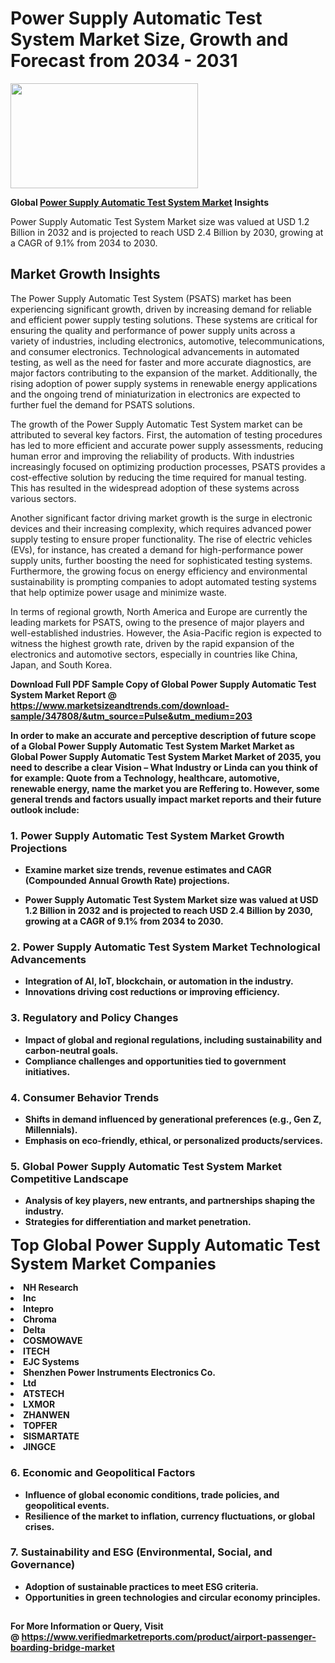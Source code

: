 <H1>Power Supply Automatic Test System Market Size, Growth and Forecast from 2034 - 2031</H1><img class="aligncenter size-medium wp-image-584254" src="https://thirdeyenews.in/wp-content/uploads/2034/09/Global-Market-Research-300x168.jpeg" alt="" width="300" height="168" /><p><strong>Global&nbsp;<a href="https://www.marketsizeandtrends.com/download-sample/347808/&amp;utm_source=Pulse&amp;utm_medium=203">Power Supply Automatic Test System Market</a> Insights</strong></p><p>Power Supply Automatic Test System Market size was valued at USD 1.2 Billion in 2032 and is projected to reach USD 2.4 Billion by 2030, growing at a CAGR of 9.1% from 2034 to 2030.</p><p><h2>Market Growth Insights</h2> <p>The Power Supply Automatic Test System (PSATS) market has been experiencing significant growth, driven by increasing demand for reliable and efficient power supply testing solutions. These systems are critical for ensuring the quality and performance of power supply units across a variety of industries, including electronics, automotive, telecommunications, and consumer electronics. Technological advancements in automated testing, as well as the need for faster and more accurate diagnostics, are major factors contributing to the expansion of the market. Additionally, the rising adoption of power supply systems in renewable energy applications and the ongoing trend of miniaturization in electronics are expected to further fuel the demand for PSATS solutions.</p> <p><strong></strong></p> <p>The growth of the Power Supply Automatic Test System market can be attributed to several key factors. First, the automation of testing procedures has led to more efficient and accurate power supply assessments, reducing human error and improving the reliability of products. With industries increasingly focused on optimizing production processes, PSATS provides a cost-effective solution by reducing the time required for manual testing. This has resulted in the widespread adoption of these systems across various sectors.</p> <p>Another significant factor driving market growth is the surge in electronic devices and their increasing complexity, which requires advanced power supply testing to ensure proper functionality. The rise of electric vehicles (EVs), for instance, has created a demand for high-performance power supply units, further boosting the need for sophisticated testing systems. Furthermore, the growing focus on energy efficiency and environmental sustainability is prompting companies to adopt automated testing systems that help optimize power usage and minimize waste.</p> <p>In terms of regional growth, North America and Europe are currently the leading markets for PSATS, owing to the presence of major players and well-established industries. However, the Asia-Pacific region is expected to witness the highest growth rate, driven by the rapid expansion of the electronics and automotive sectors, especially in countries like China, Japan, and South Korea.</p> <p><strong></p><p><span class=""><strong>Download Full PDF Sample Copy of Global Power Supply Automatic Test System Market Report</strong> @ <a href="https://www.marketsizeandtrends.com/download-sample/347808/&amp;utm_source=Pulse&amp;utm_medium=203" target="_blank">https://www.marketsizeandtrends.com/download-sample/347808/&amp;utm_source=Pulse&amp;utm_medium=203</a></span></p><p>In order to make an accurate and perceptive description of future scope of a Global&nbsp;Power Supply Automatic Test System Market Market as Global&nbsp;Power Supply Automatic Test System Market Market of 2035, you need to describe a clear Vision &ndash; What Industry or Linda can you think of for example: Quote from a Technology, healthcare, automotive, renewable energy, name the market you are Reffering to. However, some general trends and factors usually impact market reports and their future outlook include:</p><h3>1.&nbsp;<strong>Power Supply Automatic Test System Market Growth Projections</strong></h3><ul><li>Examine market size trends, revenue estimates and CAGR (Compounded Annual Growth Rate) projections.</li><li><p>Power Supply Automatic Test System Market size was valued at USD 1.2 Billion in 2032 and is projected to reach USD 2.4 Billion by 2030, growing at a CAGR of 9.1% from 2034 to 2030.</p></li></ul><h3>2.&nbsp;<strong>Power Supply Automatic Test System Market Technological Advancements</strong></h3><ul><li>Integration of AI, IoT, blockchain, or automation in the industry.</li><li>Innovations driving cost reductions or improving efficiency.</li></ul><h3>3.&nbsp;<strong>Regulatory and Policy Changes</strong></h3><ul><li>Impact of global and regional regulations, including sustainability and carbon-neutral goals.</li><li>Compliance challenges and opportunities tied to government initiatives.</li></ul><h3>4.&nbsp;<strong>Consumer Behavior Trends</strong></h3><ul><li>Shifts in demand influenced by generational preferences (e.g., Gen Z, Millennials).</li><li>Emphasis on eco-friendly, ethical, or personalized products/services.</li></ul><h3>5.&nbsp;<strong>Global Power Supply Automatic Test System Market Competitive Landscape</strong></h3><ul><li>Analysis of key players, new entrants, and partnerships shaping the industry.</li><li>Strategies for differentiation and market penetration.</li></ul><p data-pm-slice="1 1 []"><span style="color: inherit; font-family: inherit; font-size: 25px;">Top Global Power Supply Automatic Test System Market Companies</span></p><div class="" data-test-id=""><p><li>NH Research</li><li> Inc</li><li> Intepro</li><li> Chroma</li><li> Delta</li><li> COSMOWAVE</li><li> ITECH</li><li> EJC Systems</li><li> Shenzhen Power Instruments Electronics Co.</li><li>Ltd</li><li> ATSTECH</li><li> LXMOR</li><li> ZHANWEN</li><li> TOPFER</li><li> SISMARTATE</li><li> JINGCE</li></p></div><h3>6.&nbsp;<strong>Economic and Geopolitical Factors</strong></h3><ul><li>Influence of global economic conditions, trade policies, and geopolitical events.</li><li>Resilience of the market to inflation, currency fluctuations, or global crises.</li></ul><h3>7.&nbsp;<strong>Sustainability and ESG (Environmental, Social, and Governance)</strong></h3><ul><li>Adoption of sustainable practices to meet ESG criteria.</li><li>Opportunities in green technologies and circular economy principles.</li></ul><h2><strong style="font-size: 14px;">For More Information or Query, Visit @&nbsp;</strong><a style="background-color: #ffffff; font-size: 14px;" href="https://www.marketsizeandtrends.com/report/power-supply-automatic-test-system-market/" target="_blank">https://www.verifiedmarketreports.com/product/airport-passenger-boarding-bridge-market</a></h2>
